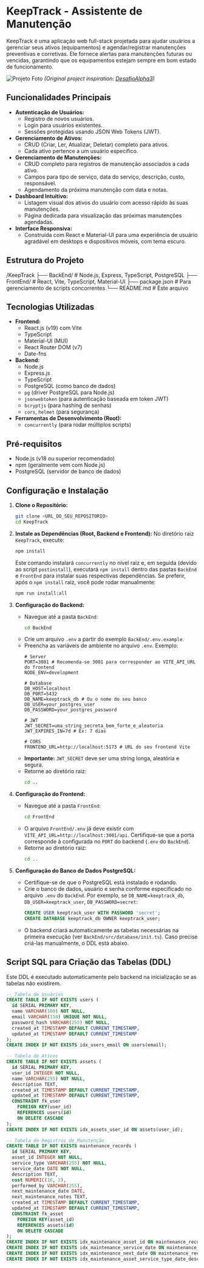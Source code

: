 # KeepTrack - Assistente de Manutenção

KeepTrack é uma aplicação web full-stack projetada para ajudar usuários a gerenciar seus ativos (equipamentos) e agendar/registrar manutenções preventivas e corretivas. Ele fornece alertas para manutenções futuras ou vencidas, garantindo que os equipamentos estejam sempre em bom estado de funcionamento.

![Projeto Foto](https://github.com/user-attachments/assets/7dcdb160-b5af-444b-88de-3de03f445a3a)
*(Original project inspiration: [DesafioAlpha3](https://github.com/Alenes200/DesafioAlpha3/blob/master/README.md))*

## Funcionalidades Principais

-   **Autenticação de Usuários:**
    -   Registro de novos usuários.
    -   Login para usuários existentes.
    -   Sessões protegidas usando JSON Web Tokens (JWT).
-   **Gerenciamento de Ativos:**
    -   CRUD (Criar, Ler, Atualizar, Deletar) completo para ativos.
    -   Cada ativo pertence a um usuário específico.
-   **Gerenciamento de Manutenções:**
    -   CRUD completo para registros de manutenção associados a cada ativo.
    -   Campos para tipo de serviço, data do serviço, descrição, custo, responsável.
    -   Agendamento da próxima manutenção com data e notas.
-   **Dashboard Intuitivo:**
    -   Listagem visual dos ativos do usuário com acesso rápido às suas manutenções.
    -   Página dedicada para visualização das próximas manutenções agendadas.
-   **Interface Responsiva:**
    -   Construída com React e Material-UI para uma experiência de usuário agradável em desktops e dispositivos móveis, com tema escuro.

## Estrutura do Projeto

/KeepTrack
├── BackEnd/ # Node.js, Express, TypeScript, PostgreSQL
├── FrontEnd/ # React, Vite, TypeScript, Material-UI
├── package.json # Para gerenciamento de scripts concorrentes
└── README.md # Este arquivo


## Tecnologias Utilizadas

-   **Frontend:**
    -   React.js (v19) com Vite
    -   TypeScript
    -   Material-UI (MUI)
    -   React Router DOM (v7)
    -   Date-fns
-   **Backend:**
    -   Node.js
    -   Express.js
    -   TypeScript
    -   PostgreSQL (como banco de dados)
    -   `pg` (driver PostgreSQL para Node.js)
    -   `jsonwebtoken` (para autenticação baseada em token JWT)
    -   `bcryptjs` (para hashing de senhas)
    -   `cors`, `helmet` (para segurança)
-   **Ferramentas de Desenvolvimento (Root):**
    -   `concurrently` (para rodar múltiplos scripts)

## Pré-requisitos

-   Node.js (v18 ou superior recomendado)
-   npm (geralmente vem com Node.js)
-   PostgreSQL (servidor de banco de dados)

## Configuração e Instalação

1.  **Clone o Repositório:**

    ```bash
    git clone <URL_DO_SEU_REPOSITORIO>
    cd KeepTrack
    ```

2.  **Instale as Dependências (Root, Backend e Frontend):**
    No diretório raiz `KeepTrack`, execute:
    ```bash
    npm install
    ```
    Este comando instalará `concurrently` no nível raiz e, em seguida (devido ao script `postinstall`), executará `npm install` dentro das pastas `BackEnd` e `FrontEnd` para instalar suas respectivas dependências. Se preferir, após o `npm install` raiz, você pode rodar manualmente:
    ```bash
    npm run install:all
    ```

3.  **Configuração do Backend:**
    -   Navegue até a pasta `BackEnd`:
        ```bash
        cd BackEnd
        ```
    -   Crie um arquivo `.env` a partir do exemplo `BackEnd/.env.example`.
    -   Preencha as variáveis de ambiente no arquivo `.env`. Exemplo:
        ```env
        # Server
        PORT=3001 # Recomenda-se 3001 para corresponder ao VITE_API_URL do frontend
        NODE_ENV=development

        # Database
        DB_HOST=localhost
        DB_PORT=5432
        DB_NAME=keeptrack_db # Ou o nome do seu banco
        DB_USER=your_postgres_user
        DB_PASSWORD=your_postgres_password

        # JWT
        JWT_SECRET=uma_string_secreta_bem_forte_e_aleatoria
        JWT_EXPIRES_IN=7d # Ex: 7 dias

        # CORS
        FRONTEND_URL=http://localhost:5173 # URL do seu frontend Vite
        ```
    -   **Importante:** `JWT_SECRET` deve ser uma string longa, aleatória e segura.
    -   Retorne ao diretório raiz:
        ```bash
        cd ..
        ```

4.  **Configuração do Frontend:**
    -   Navegue até a pasta `FrontEnd`:
        ```bash
        cd FrontEnd
        ```
    -   O arquivo `FrontEnd/.env` já deve existir com `VITE_API_URL=http://localhost:3001/api`. Certifique-se que a porta corresponde à configurada no `PORT` do backend (`.env` do `BackEnd`).
    -   Retorne ao diretório raiz:
        ```bash
        cd ..
        ```

5.  **Configuração do Banco de Dados PostgreSQL:**
    -   Certifique-se de que o PostgreSQL está instalado e rodando.
    -   Crie o banco de dados, usuário e senha conforme especificado no arquivo `.env` do `BackEnd`. Por exemplo, se `DB_NAME=keeptrack_db`, `DB_USER=keeptrack_user`, `DB_PASSWORD=secret`:
        ```sql
        CREATE USER keeptrack_user WITH PASSWORD 'secret';
        CREATE DATABASE keeptrack_db OWNER keeptrack_user;
        ```
    -   O backend criará automaticamente as tabelas necessárias na primeira execução (ver `BackEnd/src/database/init.ts`). Caso precise criá-las manualmente, o DDL está abaixo.

## Script SQL para Criação das Tabelas (DDL)

Este DDL é executado automaticamente pelo backend na inicialização se as tabelas não existirem.

```sql
-- Tabela de Usuários
CREATE TABLE IF NOT EXISTS users (
  id SERIAL PRIMARY KEY,
  name VARCHAR(100) NOT NULL,
  email VARCHAR(150) UNIQUE NOT NULL,
  password_hash VARCHAR(255) NOT NULL,
  created_at TIMESTAMP DEFAULT CURRENT_TIMESTAMP,
  updated_at TIMESTAMP DEFAULT CURRENT_TIMESTAMP
);
CREATE INDEX IF NOT EXISTS idx_users_email ON users(email);

-- Tabela de Ativos
CREATE TABLE IF NOT EXISTS assets (
  id SERIAL PRIMARY KEY,
  user_id INTEGER NOT NULL,
  name VARCHAR(255) NOT NULL,
  description TEXT,
  created_at TIMESTAMP DEFAULT CURRENT_TIMESTAMP,
  updated_at TIMESTAMP DEFAULT CURRENT_TIMESTAMP,
  CONSTRAINT fk_user
    FOREIGN KEY(user_id)
    REFERENCES users(id)
    ON DELETE CASCADE
);
CREATE INDEX IF NOT EXISTS idx_assets_user_id ON assets(user_id);

-- Tabela de Registros de Manutenção
CREATE TABLE IF NOT EXISTS maintenance_records (
  id SERIAL PRIMARY KEY,
  asset_id INTEGER NOT NULL,
  service_type VARCHAR(255) NOT NULL,
  service_date DATE NOT NULL,
  description TEXT,
  cost NUMERIC(10, 2),
  performed_by VARCHAR(255),
  next_maintenance_date DATE,
  next_maintenance_notes TEXT,
  created_at TIMESTAMP DEFAULT CURRENT_TIMESTAMP,
  updated_at TIMESTAMP DEFAULT CURRENT_TIMESTAMP,
  CONSTRAINT fk_asset
    FOREIGN KEY(asset_id)
    REFERENCES assets(id)
    ON DELETE CASCADE
);
CREATE INDEX IF NOT EXISTS idx_maintenance_asset_id ON maintenance_records(asset_id);
CREATE INDEX IF NOT EXISTS idx_maintenance_service_date ON maintenance_records(service_date);
CREATE INDEX IF NOT EXISTS idx_maintenance_next_date ON maintenance_records(next_maintenance_date);
CREATE INDEX IF NOT EXISTS idx_maintenance_asset_service_type_date_desc ON maintenance_records(asset_id, service_type, service_date DESC);